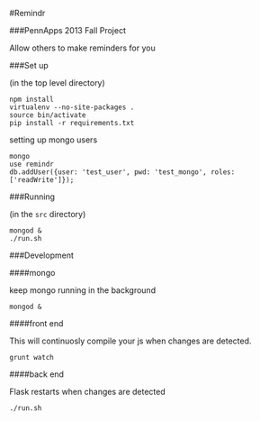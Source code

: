 
#Remindr

###PennApps 2013 Fall Project

Allow others to make reminders for you

###Set up

(in the top level directory)

    npm install
    virtualenv --no-site-packages .
    source bin/activate
    pip install -r requirements.txt

setting up mongo users

    mongo
    use remindr
    db.addUser({user: 'test_user', pwd: 'test_mongo', roles: ['readWrite']});


###Running

(in the `src` directory)

    mongod &
    ./run.sh

###Development

####mongo

keep mongo running in the background

    mongod &

####front end

This will continuosly compile your js when changes are detected.

    grunt watch

####back end

Flask restarts when changes are detected

    ./run.sh
